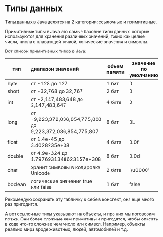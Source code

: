 # Типы данных
Типы данных в Java делятся на 2 категории: ссылочные и примитивные.

Примитивные типы в Java это самые базовые типы данных, которые используются для хранения 
различных значений, таких как целые числа, числа с плавающей точкой,
логические значения и символы.

Вот список примитивных типов в Java:

| тип     | диапазон значений                                          | объем памяти | значение по умолчанию |
|---------|:-----------------------------------------------------------|--------------|-----------------------|
| byte    | от -128 до 127                                             | 1 бит        | 0                     |
| short   | от -32,768 до 32,767                                       | 2 бит        | 0                     |
| int     | от -2,147,483,648 до 2,147,483,647                         | 4 бита       | 0                     |
| long    | от -9,223,372,036,854,775,808 до 9,223,372,036,854,775,807 | 8 бит        | 0L                    |
| float   | от 1.4e-45 до 3.4028235e+38                                | 4 бита       | 0.0f                  |
| double  | от 4.9e-324 до 1.7976931348623157e+308                     | 8 бит        | 0.0d                  |
| char    | хранит символы в кодировке Unicode                         | 2 бита       | '\u0000'              |
| boolean | логические значения true или false                         | 1 бит        | false                 |


Рекомендую сохранить эту табличку к себе в конспект, она еще много раз пригодится.

А вот ссылочные типы указывают на объекты, и про них мы поговорим позже.
Они более сложные чем примитивы и пригодятся, чтобы описать в коде что-то сложнее чем число или символ.
Например, объекты реально мира вроде животных, людей, автомобилей и т.д.